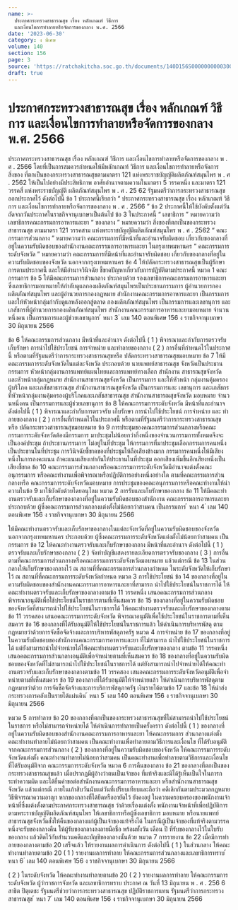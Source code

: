 ```yaml
---
name: >-
  ประกาศกระทรวงสาธารณสุข เรื่อง หลักเกณฑ์ วิธีการ
  และเงื่อนไขการทำลายหรือจัดการของกลาง พ.ศ. 2566
date: '2023-06-30'
category: ง พิเศษ
volume: 140
section: 156
page: 3
source: 'https://ratchakitcha.soc.go.th/documents/140D156S0000000000300.pdf'
draft: true
---
```


# ประกาศกระทรวงสาธารณสุข เรื่อง หลักเกณฑ์ วิธีการ และเงื่อนไขการทำลายหรือจัดการของกลาง พ.ศ. 2566

ประกาศกระทรวงสาธารณสุข เรื่อง หลักเกณฑ์ วิธีการ และเงื่อนไขการทําลายหรือจัดการของกลาง พ . ศ . 2566 โดยที่เป็นการสมควรกําหนดให้มีหลักเกณฑ์ วิธีการ และเงื่อนไขการทําลายหรือจัดการสิ่งของ ที่ตกเป็นของกระทรวงสาธารณสุขตามมาตรา 121 แห่งพระราชบัญญัติผลิตภัณฑ์สมุนไพร พ . ศ . 2562 ให้เป็นไปอย่างมีประสิทธิภาพ อาศัยอํานาจตามความในมาตรา 5 วรรคหนึ่ง และมาตรา 121 วรรคสี่ แห่งพระราชบัญญัติ ผลิตภัณฑ์สมุนไพร พ . ศ . 25 62 รัฐมนตรีว่าการกระทรวงสาธารณสุข ออกประกาศไว้ ดังต่อไปนี้ ข้อ 1 ประกาศนี้เรียกว่า “ ประกาศกระทรวงสาธารณสุข เรื่อง หลักเกณฑ์ วิธีการ และเงื่อนไขการทําลายหรือจัดการของกลาง พ . ศ . 2566 ” ข้อ 2 ประกาศนี้ให้ใช้บังคับตั้งแต่วันถัดจากวันประกาศในราชกิจจานุเบกษาเป็นต้นไป ข้อ 3 ในประกาศนี้ “ เลขาธิการ ” หมายความว่า เลขาธิการคณะกรรมการอาหารและยา “ ของกลาง ” หมายความว่า สิ่งของที่ตกเป็นของกระทรวงสาธารณสุข ตามมาตรา 121 วรรคสาม แห่งพระราชบัญญัติผลิตภัณฑ์สมุนไพร พ . ศ . 2562 “ คณะกรรมการส่วนกลาง ” หมายความว่า คณะกรรมการที่มีหน้าที่และอํานาจรับผิดชอบ เกี่ยวกับของกลางที่อยู่ในความรับผิดชอบของสํานักงานคณะกรรรมการอาหารและยา ในกรุงเทพมหานคร “ คณะกรรมการระดับจังหวัด ” หมายความว่า คณะกรรมการที่มีหน้าที่และอํานาจรับผิดชอบ เกี่ยวกับของกลางที่อยู่ในความรับผิดชอบของจังหวัด นอกจากกรุงเทพมหานคร ข้อ 4 ให้ปลัดกระทรวงสาธารณสุขเป็นผู้รักษาการตามประกาศนี้ และให้มีอํานาจวินิจฉัย ชี้ขาดปัญหาเกี่ยวกับการปฏิบัติตามประกาศนี้ หมวด 1 คณะกรรมการ ข้อ 5 ให้มีคณะกรรมการส่วนกลาง ประกอบด้วย รองเลขาธิการคณะกรรมการอาหารและยา ซึ่งเลขาธิการมอบหมายให้กํากับดูแลกองผลิตภัณฑ์สมุนไพรเป็นประธานกรรมการ ผู้อํานวยการกอง ผลิตภัณฑ์สมุนไพร และผู้อํานวยการกองกฎหมาย สํานักงานคณะกรรมการอาหารและยา เป็นกรรมการ และให้หัวหน้ากลุ่มกํากับดูแลหลังออกสู่ตลาด กองผลิตภัณฑ์สมุนไพร เป็นกรรมการและเลขานุการ และเภสัชกรที่ผู้อํานวยการกองผลิตภัณฑ์สมุนไพร สํานักงานคณะกรรมการอาหารและยามอบหมาย จํานวนหนึ่งคน เป็นกรรมการและผู้ช่วยเลขานุการ ้ หนา 3 ่ เลม 140 ตอนพิเศษ 156 ง ราชกิจจานุเบกษา 30 มิถุนายน 2566

ข้อ 6 ให้คณะกรรมการส่วนกลาง มีหน้าที่และอํานาจ ดังต่อไปนี้ ( 1 ) พิจารณาและกํากับการตรวจรับ เก็บรักษา การนําไปใช้ประโยชน์ การจําหน่าย และทําลายของกลาง ( 2 ) การอื่นที่กําหนดไว้ในประกาศนี้ หรือตามที่รัฐมนตรีว่าการกระทรวงสาธารณสุขหรือ ปลัดกระทรวงสาธารณสุขมอบหมาย ข้อ 7 ให้มีคณะกรรมการระดับจังหวัดในแต่ละจังหวัด ประกอบด้วย นายแพทย์สาธารณสุข จังหวัดเป็นประธานกรรมการ หัวหน้ากลุ่มงานการแพทย์แผนไทยและการแพทย์ทางเลือก สํานักงาน สาธารณสุขจังหวัด และหัวหน้ากลุ่มกฎหมาย สํานักงานสาธารณสุขจังหวัด เป็นกรรมการ และให้หัวหน้า กลุ่มงานคุ้มครองผู้บริโภค และเภสัชสาธารณสุข สํานักงานสาธารณสุขจังหวัด เป็นกรรมการและ เลขานุการ และเภสัชกรที่หัวหน้ากลุ่มงานคุ้มครองผู้บริโภคและเภสัชสาธารณสุข สํานักงานสาธารณสุขจังหวัด มอบหมาย จํานวนหนึ่งคน เป็นกรรมการและผู้ช่วยเลขานุการ ข้อ 8 ให้คณะกรรมการระดับจังหวัด มีหน้าที่และอํานาจ ดังต่อไปนี้ ( 1 ) พิจารณาและกํากับการตรวจรับ เก็บรักษา การนําไปใช้ประโยชน์ การจําหน่าย และ ทําลายของกลาง ( 2 ) การอื่นที่กําหนดไว้ในประกาศนี้ หรือตามที่รัฐมนตรีว่าการกระทรวงสาธารณสุขหรือ ปลัดกระทรวงสาธารณสุขมอบหมาย ข้อ 9 การประชุมของคณะกรรมการส่วนกลางหรือคณะกรรมการระดับจังหวัดต้องมีกรรมการ มาประชุมไม่น้อยกว่ากึ่งหนึ่งของจํานวนกรรมการทั้งหมดจึงจะเป็นองค์ประชุม ถ้าประธานกรรมการ ไม่อยู่ในที่ประชุม ให้กรรมการที่มาประชุมเลือกกรรมการคนหนึ่งเป็นประธานในที่ประชุม การวินิจฉัยชี้ขาดของที่ประชุมให้ถือเสียงข้างมาก กรรมการคนหนึ่งให้มีเสียงหนึ่งในการลงคะแนน ถ้าคะแนนเสียงเท่ากันให้ประธานในที่ประชุม ออกเสียงเพิ่มขึ้นอีกเสียงหนึ่งเป็นเสียงชี้ขาด ข้อ 10 คณะกรรมการส่วนกลางหรือคณะกรรมการระดับจังหวัดมีอํานาจแต่งตั้งคณะอนุกรรมการ หรือคณะทํางานเพื่อพิจารณาหรือปฏิบัติการอย่างหนึ่งอย่างใด ตามที่คณะกรรมการส่วนกลางหรือ คณะกรรมการระดับจังหวัดมอบหมาย การประชุมของคณะอนุกรรมการหรือคณะทํางานให้นําความในข้อ 9 มาใช้บังคับด้วยโดยอนุโลม หมวด 2 การรับและเก็บรักษาของกลาง ข้อ 11 ให้มีคณะทํางานตรวจรับและเก็บรักษาของกลางที่อยู่ในความรับผิดชอบของสํานักงาน คณะกรรรมการอาหารและยา ประกอบด้วย ผู้ซึ่งคณะกรรมการส่วนกลางแต่งตั้งไม่น้อยกว่าสามคน เป็นกรรมการ ้ หนา 4 ่ เลม 140 ตอนพิเศษ 156 ง ราชกิจจานุเบกษา 30 มิถุนายน 2566

ให้มีคณะทํางานตรวจรับและเก็บรักษาของกลางในแต่ละจังหวัดที่อยู่ในความรับผิดชอบของจังหวัด นอกจากกรุงเทพมหานคร ประกอบด้วย ผู้ซึ่งคณะกรรมการระดับจังหวัดแต่งตั้งไม่น้อยกว่าสามคน เป็นกรรมการ ข้อ 12 ให้คณะทํางานตรวจรับและเก็บรักษาของกลาง มีหน้าที่และอํานาจ ดังต่อไปนี้ ( 1 ) ตรวจรับและเก็บรักษาของกลาง ( 2 ) จัดทําบัญชีแสดงรายละเอียดการตรวจรับของกลาง ( 3 ) การอื่นตามที่คณะกรรมการส่วนกลางหรือคณะกรรมการระดับจังหวัดมอบหมาย แล้วแต่กรณี ข้อ 13 ในส่วนกลางให้เก็บรักษาของกลางไว้ ณ สถานที่ที่คณะกรรมการส่วนกลางกําหนด ในระดับจังหวัดให้เก็บรักษาไว้ ณ สถานที่ที่คณะกรรมการระดับจังหวัดกําหนด หมวด 3 การใช้ประโยชน์ ข้อ 14 ของกลางที่อยู่ในความรับผิดชอบของสํานักงานคณะกรรมการอาหารและยาที่สามารถ นําไปใช้ประโยชน์ในราชการได้ ให้คณะทํางานตรวจรับและเก็บรักษาของกลางตามข้อ 11 วรรคหนึ่ง เสนอคณะกรรมการส่วนกลางพิจารณาอนุมัติเพื่อใช้ประโยชน์ในราชการตามที่เห็นสมควร ข้อ 15 ของกลางที่อยู่ในความรับผิดชอบของจังหวัดที่สามารถนําไปใช้ประโยชน์ในราชการได้ ให้คณะทํางานตรวจรับและเก็บรักษาของกลางตามข้อ 11 วรรคสอง เสนอคณะกรรมการระดับจังหวัด พิจารณาอนุมัติเพื่อใช้ประโยชน์ในราชการตามที่เห็นสมควร ข้อ 16 ของกลางที่ได้รับอนุมัติให้ใช้ประโยชน์ในราชการแล้ว ให้ดําเนินการบริหารพัสดุ ตามกฎหมายว่าด้วยการจัดซื้อจัดจ้างและการบริหารพัสดุภาครัฐ หมวด 4 การจําหน่าย ข้อ 17 ของกลางที่อยู่ในความรับผิดชอบของสํานักงานคณะกรรมการอาหารและยา ที่ไม่สามารถ นําไปใช้ประโยชน์ในราชการได้ แต่ยังสามารถนําไปจําหน่ายได้ให้คณะทํางานตรวจรับและเก็บรักษาของกลาง ตามข้อ 11 วรรคหนึ่ง เสนอคณะกรรมการส่วนกลางอนุมัติเพื่อจําหน่ายตามที่เห็นสมควร ข้อ 18 ของกลางที่อยู่ในความรับผิดชอบของจังหวัดที่ไม่สามารถนําไปใช้ประโยชน์ในราชการได้ แต่ยังสามารถนําไปจําหน่ายได้ให้คณะทํางานตรวจรับและเก็บรักษาของกลางตามข้อ 11 วรรคสอง เสนอคณะกรรมการระดับจังหวัดอนุมัติเพื่อจําหน่ายตามที่เห็นสมควร ข้อ 19 ของกลางที่ได้รับอนุมัติให้จําหน่ายแล้ว ให้ดําเนินการบริหารพัสดุตามกฎหมายว่าด้วย การจัดซื้อจัดจ้างและการบริการพัสดุภาครัฐ เงินรายได้ตามข้อ 17 และข้อ 18 ให้นําส่งกระทรวงการคลังเป็นรายได้แผ่นดิน ้ หนา 5 ่ เลม 140 ตอนพิเศษ 156 ง ราชกิจจานุเบกษา 30 มิถุนายน 2566

หมวด 5 การทําลาย ข้อ 20 ของกลางที่ตกเป็นของกระทรวงสาธารณสุขที่ไม่สามารถนําไปใช้ประโยชน์ในราชการ หรือไม่สามารถจําหน่ายได้ ให้ดําเนินการทําลายเป็นครั้งคราว ดังต่อไปนี้ ( 1 ) ของกลางที่อยู่ในความรับผิดชอบของสํานักงานคณะกรรมการอาหารและยา ให้คณะกรรมการ ส่วนกลางแต่งตั้งคณะทํางานทําลายไม่น้อยกว่าสามคน เป็นคณะทํางานเพื่อทําลายตามวิธีการและเงื่อนไข ที่ได้รับอนุมัติจากคณะกรรมการส่วนกลาง ( 2 ) ของกลางที่อยู่ในความรับผิดชอบของจังหวัด ให้คณะกรรมการระดับจังหวัดแต่งตั้ง คณะทํางานทําลายไม่น้อยกว่าสามคน เป็นคณะทํางานเพื่อทําลายตามวิธีการและเงื่อนไขที่ได้รับอนุมัติจาก คณะกรรมการระดับจังหวัด หมวด 6 การคืนของกลาง ข้อ 21 ของกลางที่ตกเป็นของกระทรวงสาธารณสุขแล้ว เมื่อปรากฏมีผู้อ้างว่าตนเป็นเจ้าของ ที่แท้จริงและมิได้รู้เห็นเป็นใจในการกระทําความผิด และได้ยื่นคําขอต่อสํานักงานคณะกรรมการอาหารและยา หรือสํานักงานสาธารณสุขจังหวัด แล้วแต่กรณี ภายในเก้าสิบวันนับแต่วันที่เปรียบเทียบและถือว่า คดีเลิกกันตามประมวลกฎหมายวิธีพิจารณาความอาญา หากของกลางที่ได้ยึดหรืออายัดไว้ ยังคงอยู่ ในความครอบครองของพนักงานเจ้าหน้าที่ซึ่งแต่งตั้งตามประกาศกระทรวงสาธารณสุข ว่าด้วยเรื่องแต่งตั้ง พนักงานเจ้าหน้าที่เพื่อปฏิบัติการตามพระราชบัญญัติผลิตภัณฑ์สมุนไพร ให้เลขาธิการหรือผู้ซึ่งเลขาธิการ มอบหมาย หรือนายแพทย์สาธารณสุขจังหวัดสั่งให้คืนของกลางแก่ผู้เป็นเจ้าของแท้จริงได้ ในกรณีผู้เป็นเจ้าของที่แท้จริงตามวรรคหนึ่งจะรับของกลางคืน ให้ผู้รับของกลางลงลายมือชื่อ พร้อมทั้งวัน เดือน ปี ที่รับของกลางไว้ในใบรับของกลาง แล้วติดไว้กับสํานวนคดีและบัญชีของกลางนั้นด้วย หมวด 7 การรายงาน ข้อ 22 เมื่อมีการทําลายของกลางตามข้อ 20 เสร็จแล้ว ให้รายงานผลการดําเนินการ ดังต่อไปนี้ ( 1 ) ในส่วนกลาง ให้คณะทํางานทําลายตามข้อ 20 ( 1 ) รายงานผลการทําลาย ให้คณะกรรมการส่วนกลางและเลขาธิการทราบ ้ หนา 6 ่ เลม 140 ตอนพิเศษ 156 ง ราชกิจจานุเบกษา 30 มิถุนายน 2566

( 2 ) ในระดับจังหวัด ให้คณะทํางานทําลายตามข้อ 20 ( 2 ) รายงานผลการทําลาย ให้คณะกรรมการระดับจังหวัด ผู้ว่าราชการจังหวัด และเลขาธิการทราบ ประกาศ ณ วันที่ 13 มิถุนายน พ . ศ . 256 6 สาธิต ปิตุเตชะ รัฐมนตรีช่วยว่าการกระทรวงสาธารณสุข ปฏิบัติราชการแทน รัฐมนตรีว่าการกระทรวงสาธารณสุข ้ หนา 7 ่ เลม 140 ตอนพิเศษ 156 ง ราชกิจจานุเบกษา 30 มิถุนายน 2566
